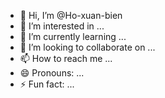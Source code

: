 - 👋 Hi, I’m @Ho-xuan-bien
- 👀 I’m interested in ...
- 🌱 I’m currently learning ...
- 💞️ I’m looking to collaborate on ...
- 📫 How to reach me ...
- 😄 Pronouns: ...
- ⚡ Fun fact: ...

<!---
Ho-xuan-bien/Ho-xuan-bien is a ✨ special ✨ repository because its `README.md` (this file) appears on your GitHub profile.
You can click the Preview link to take a look at your changes.
--->
